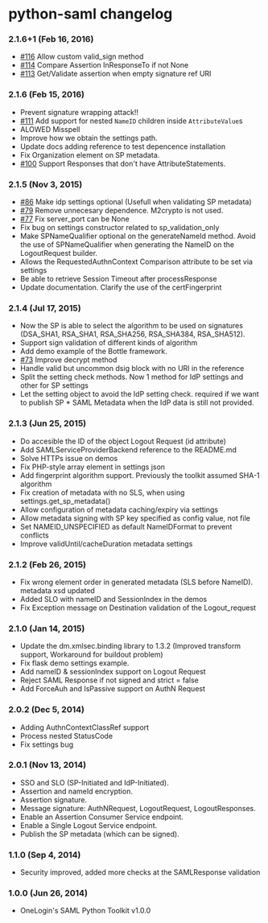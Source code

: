 # python-saml changelog

### 2.1.6+1 (Feb 16, 2016)
* [#116](https://github.com/onelogin/python-saml/pull/116) Allow custom valid_sign method
* [#114](https://github.com/onelogin/python-saml/pull/114) Compare Assertion InResponseTo if not None
* [#113](https://github.com/onelogin/python-saml/pull/113) Get/Validate assertion when empty signature ref URI

### 2.1.6 (Feb 15, 2016)
* Prevent signature wrapping attack!!
* [#111](https://github.com/onelogin/python-saml/pull/111) Add support for nested `NameID` children inside `AttributeValue`s
* ALOWED Misspell
* Improve how we obtain the settings path.
* Update docs adding reference to test depencence installation
* Fix Organization element on SP metadata.
* [#100](https://github.com/onelogin/python-saml/pull/100) Support Responses that don't have AttributeStatements.

### 2.1.5 (Nov 3, 2015)
* [#86](https://github.com/onelogin/python-saml/pull/86) Make idp settings optional (Usefull when validating SP metadata)
* [#79](https://github.com/onelogin/python-saml/pull/79) Remove unnecesary dependence. M2crypto is not used.
* [#77](https://github.com/onelogin/python-saml/pull/77) Fix server_port can be None
* Fix bug on settings constructor related to sp_validation_only
* Make SPNameQualifier optional on the generateNameId method. Avoid the use of SPNameQualifier when generating the NameID on the LogoutRequest builder.
* Allows the RequestedAuthnContext Comparison attribute to be set via settings
* Be able to retrieve Session Timeout after processResponse
* Update documentation. Clarify the use of the certFingerprint

### 2.1.4 (Jul 17, 2015)
* Now the SP is able to select the algorithm to be used on signatures (DSA_SHA1, RSA_SHA1, RSA_SHA256, RSA_SHA384, RSA_SHA512).
* Support sign validation of different kinds of algorithm
* Add demo example of the Bottle framework.
* [#73](https://github.com/onelogin/python-saml/pull/73) Improve decrypt method
* Handle valid but uncommon dsig block with no URI in the reference
* Split the setting check methods. Now 1 method for IdP settings and other for SP settings
* Let the setting object to avoid the IdP setting check. required if we want to publish SP * SAML Metadata when the IdP data is still not provided.

### 2.1.3 (Jun 25, 2015)
* Do accesible the ID of the object Logout Request (id attribute)
* Add SAMLServiceProviderBackend reference to the README.md
* Solve HTTPs issue on demos
* Fix PHP-style array element in settings json
* Add fingerprint algorithm support. Previously the toolkit assumed SHA-1 algorithm
* Fix creation of metadata with no SLS, when using settings.get_sp_metadata()
* Allow configuration of metadata caching/expiry via settings
* Allow metadata signing with SP key specified as config value, not file
* Set NAMEID_UNSPECIFIED as default NameIDFormat to prevent conflicts
* Improve validUntil/cacheDuration metadata settings

### 2.1.2 (Feb 26, 2015)
* Fix wrong element order in generated metadata (SLS before NameID). metadata xsd updated
* Added SLO with nameID and SessionIndex in the demos
* Fix Exception message on Destination validation of the Logout_request

### 2.1.0 (Jan 14, 2015)
* Update the dm.xmlsec.binding library to 1.3.2 (Improved transform support, Workaround for buildout problem)
* Fix flask demo settings example.
* Add nameID & sessionIndex support on Logout Request
* Reject SAML Response if not signed and strict = false
* Add ForceAuh and IsPassive support on AuthN Request

### 2.0.2 (Dec 5, 2014)
* Adding AuthnContextClassRef support
* Process nested StatusCode
* Fix settings bug

### 2.0.1 (Nov 13, 2014)
* SSO and SLO (SP-Initiated and IdP-Initiated).
* Assertion and nameId encryption.
* Assertion signature.
* Message signature: AuthNRequest, LogoutRequest, LogoutResponses.
* Enable an Assertion Consumer Service endpoint.
* Enable a Single Logout Service endpoint.
* Publish the SP metadata (which can be signed).

### 1.1.0 (Sep 4, 2014)
* Security improved, added more checks at the SAMLResponse validation

### 1.0.0 (Jun 26, 2014)
* OneLogin's SAML Python Toolkit v1.0.0








